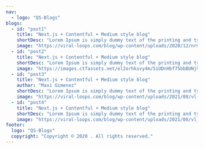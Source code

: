 ```yaml
---
nav:
  - logo: "QS-Blogs"
blogs:
  - id: "post1"
    title: "Next.js + Contentful + Medium style blog"
    shortDesc: "Lorem Ipsum is simply dummy text of the printing and typesetting industry. Lorem Ipsum has been the industry's standard dummy text ever since the 1500s, when an unknown printer took a galley of type and scrambled it to make a type specimen book."
    image: "https://viral-loops.com/blog/wp-content/uploads/2020/12/nrmg-heroimg-1-1160x497.jpg"
  - id: "post2"
    title: "Next.js + Contentful + Medium style blog"
    shortDesc: "Lorem Ipsum is simply dummy text of the printing and typesetting industry. Lorem Ipsum has been the industry's standard dummy text ever since the 1500s, when an unknown printer took a galley of type and scrambled it to make a type specimen book."
    image: "https://images.ctfassets.net/el2orhksvy4m/5iUDnHbf75bbBUNj9YS0zh/cf1ab5777be4b099402aa21de54b8393/photo-1506775352297-a5fa9c136675"
  - id: "post3"
    title: "Next.js + Contentful + Medium style blog"
    author: "Maxi Gimenez"
    shortDesc: "Lorem Ipsum is simply dummy text of the printing and typesetting industry. Lorem Ipsum has been the industry's standard dummy text ever since the 1500s, when an unknown printer took a galley of type and scrambled it to make a type specimen book."
    image: "https://viral-loops.com/blog/wp-content/uploads/2021/08/vl-product-update-2021-july.jpg"
  - id: "post4"
    title: "Next.js + Contentful + Medium style blog"
    shortDesc: "Lorem Ipsum is simply dummy text of the printing and typesetting industry. Lorem Ipsum has been the industry's standard dummy text ever since the 1500s, when an unknown printer took a galley of type and scrambled it to make a type specimen book."
    image: "https://viral-loops.com/blog/wp-content/uploads/2021/08/vl_blog_21_018-1.jpg"
footer:
  logo: "QS-Blogs"
  copyright: "Copyright © 2020 . All rights reserved."
---
```

